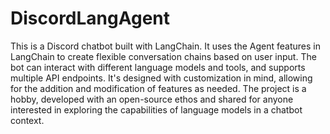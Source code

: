 # DiscordLangAgent
This is a Discord chatbot built with LangChain. It uses the Agent features in LangChain to create flexible conversation chains based on user input. The bot can interact with different language models and tools, and supports multiple API endpoints. It's designed with customization in mind, allowing for the addition and modification of features as needed. The project is a hobby, developed with an open-source ethos and shared for anyone interested in exploring the capabilities of language models in a chatbot context.

